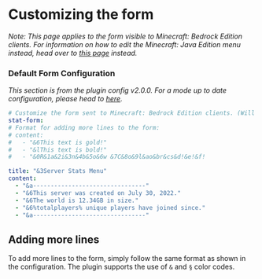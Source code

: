 # Customizing the form

*Note: This page applies to the form visible to Minecraft: Bedrock Edition clients. For information on how to edit the Minecraft: Java Edition menu instead, head over to [this page](https://7man7lmyt.github.io/CustomStats/configuring/java-menu) instead.*


### Default Form Configuration
*This section is from the plugin config v2.0.0. For a mode up to date configuration, please head to [here](https://github.com/7man7LMYT/CustomStats/blob/main/src/main/resources/config.yml).*
```yaml
# Customize the form sent to Minecraft: Bedrock Edition clients. (Will only work if you have GeyserMC + Floodgate!)
stat-form:
# Format for adding more lines to the form:
# content:
#   - "&6This text is gold!"
#   - "&lThis text is bold!"
#   - "&0R&1a&2i&3n&4b&5o&6w &7C&8o&9l&ao&br&cs&d!&e!&f!

title: "&3Server Stats Menu"
content:
  - "&a--------------------------------"
  - "&6This server was created on July 30, 2022."
  - "&6The world is 12.34GB in size."
  - "&6%totalplayers% unique players have joined since."
  - "&a--------------------------------"
```

## Adding more lines
To add more lines to the form, simply follow the same format as shown in the configuration. The plugin supports the use of `&` and `§` color codes.